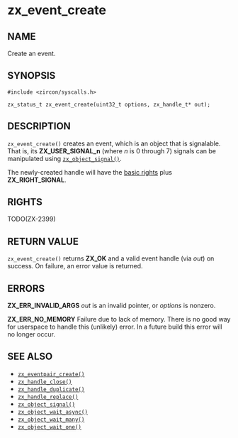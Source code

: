 # zx_event_create

## NAME

<!-- Updated by update-docs-from-abigen, do not edit. -->

Create an event.

## SYNOPSIS

<!-- Updated by update-docs-from-abigen, do not edit. -->

```
#include <zircon/syscalls.h>

zx_status_t zx_event_create(uint32_t options, zx_handle_t* out);
```

## DESCRIPTION

`zx_event_create()` creates an event, which is an object that is signalable. That
is, its **ZX_USER_SIGNAL_n** (where *n* is 0 through 7) signals can be
manipulated using [`zx_object_signal()`].

The newly-created handle will have the [basic
rights](../rights.md#zx_rights_basic) plus **ZX_RIGHT_SIGNAL**.

## RIGHTS

<!-- Updated by update-docs-from-abigen, do not edit. -->

TODO(ZX-2399)

## RETURN VALUE

`zx_event_create()` returns **ZX_OK** and a valid event handle (via *out*) on success.
On failure, an error value is returned.

## ERRORS

**ZX_ERR_INVALID_ARGS**  *out* is an invalid pointer, or *options* is nonzero.

**ZX_ERR_NO_MEMORY**  Failure due to lack of memory.
There is no good way for userspace to handle this (unlikely) error.
In a future build this error will no longer occur.

## SEE ALSO

 - [`zx_eventpair_create()`]
 - [`zx_handle_close()`]
 - [`zx_handle_duplicate()`]
 - [`zx_handle_replace()`]
 - [`zx_object_signal()`]
 - [`zx_object_wait_async()`]
 - [`zx_object_wait_many()`]
 - [`zx_object_wait_one()`]

<!-- References updated by update-docs-from-abigen, do not edit. -->

[`zx_eventpair_create()`]: eventpair_create.md
[`zx_handle_close()`]: handle_close.md
[`zx_handle_duplicate()`]: handle_duplicate.md
[`zx_handle_replace()`]: handle_replace.md
[`zx_object_signal()`]: object_signal.md
[`zx_object_wait_async()`]: object_wait_async.md
[`zx_object_wait_many()`]: object_wait_many.md
[`zx_object_wait_one()`]: object_wait_one.md
